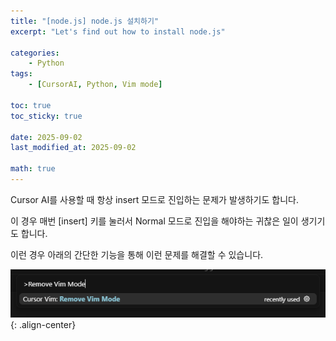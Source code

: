 ```yaml
---
title: "[node.js] node.js 설치하기"
excerpt: "Let's find out how to install node.js"

categories:
    - Python
tags:
    - [CursorAI, Python, Vim mode]

toc: true
toc_sticky: true

date: 2025-09-02
last_modified_at: 2025-09-02

math: true
---
```


Cursor AI를 사용할 때 항상 insert 모드로 진입하는 문제가 발생하기도 합니다.

이 경우 매번 [insert] 키를 눌러서 Normal 모드로 진입을 해야하는 귀찮은 일이 생기기도 합니다.

이런 경우 아래의 간단한 기능을 통해 이런 문제를 해결할 수 있습니다.

![img_file](/assets/img/post/insertmode/removevim.png){: .align-center}